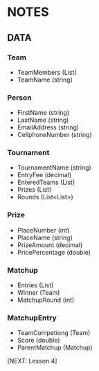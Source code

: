 # NOTES

## DATA

### Team

- TeamMembers (List<Person>)
- TeamName (string)

### Person

- FirstName (string)
- LastName (string)
- EmailAddress (string)
- CellphoneNumber (string)

### Tournament

- TournamentName (string)
- EntryFee (decimal)
- EnteredTeams (List<Team>)
- Prizes (List<Prize>)
- Rounds (List<List<Matchup>>) <!-- Matchup: Team vs.Team -->

### Prize

- PlaceNumber (int)
- PlaceName (string)
- PrizeAmount (decimal)
- PricePercentage (double)

### Matchup

- Entries (List<MatchupEntry>)
- Winner (Team)
- MatchupRound (int)

### MatchupEntry

- TeamCompetiong (Team)
- Score (double)
- ParentMatchup (Matchup)

[NEXT: Lesson 4]
